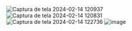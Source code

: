 ![Captura de tela 2024-02-14 120937](https://github.com/LukeGMs/cibersecurity-desafio-ransomware/assets/79272838/8c54a31c-b043-43f2-a8d3-617b1a2d5bed)
![Captura de tela 2024-02-14 120831](https://github.com/LukeGMs/cibersecurity-desafio-ransomware/assets/79272838/4219d86d-6b00-4535-8125-2963770f1db9)
![Captura de tela 2024-02-14 122736](https://github.com/LukeGMs/cibersecurity-desafio-ransomware/assets/79272838/ea62cdb2-ccf9-47f3-999b-55677ebef2d4)
![image](https://github.com/LukeGMs/cibersecurity-desafio-ransomware/assets/79272838/921b23a3-4540-4663-8da6-57599bd3c184)
